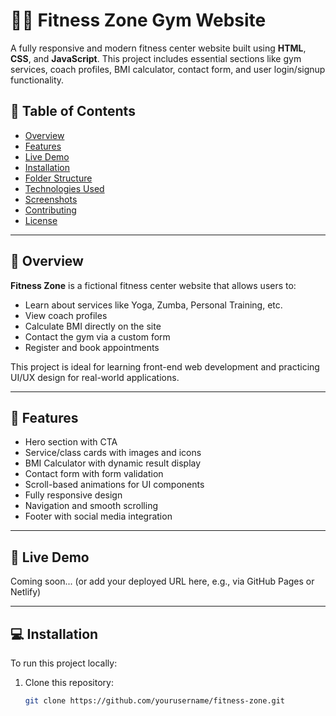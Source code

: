 # 🏋️‍♂️ Fitness Zone Gym Website

A fully responsive and modern fitness center website built using **HTML**, **CSS**, and **JavaScript**. This project includes essential sections like gym services, coach profiles, BMI calculator, contact form, and user login/signup functionality.

## 📌 Table of Contents

- [Overview](#overview)
- [Features](#features)
- [Live Demo](#live-demo)
- [Installation](#installation)
- [Folder Structure](#folder-structure)
- [Technologies Used](#technologies-used)
- [Screenshots](#screenshots)
- [Contributing](#contributing)
- [License](#license)

---

## 📖 Overview

**Fitness Zone** is a fictional fitness center website that allows users to:
- Learn about services like Yoga, Zumba, Personal Training, etc.
- View coach profiles
- Calculate BMI directly on the site
- Contact the gym via a custom form
- Register and book appointments

This project is ideal for learning front-end web development and practicing UI/UX design for real-world applications.

---

## 🌟 Features

- Hero section with CTA
- Service/class cards with images and icons
- BMI Calculator with dynamic result display
- Contact form with form validation
- Scroll-based animations for UI components
- Fully responsive design
- Navigation and smooth scrolling
- Footer with social media integration

---

## 🚀 Live Demo

Coming soon... (or add your deployed URL here, e.g., via GitHub Pages or Netlify)

---

## 💻 Installation

To run this project locally:

1. Clone this repository:

   ```bash
   git clone https://github.com/yourusername/fitness-zone.git

